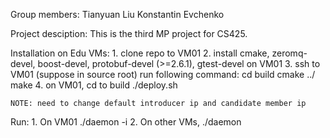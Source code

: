 Group members:
    Tianyuan Liu
    Konstantin Evchenko

Project desciption:
    This is the third MP project for CS425.

Installation on Edu VMs:
    1. clone repo to VM01
    2. install cmake, zeromq-devel, boost-devel, protobuf-devel (>=2.6.1), gtest-devel on VM01
    3. ssh to VM01 (suppose in source root) run following command:
        cd build
        cmake ../
        make
    4. on VM01, cd to build
        ./deploy.sh 

    NOTE: need to change default introducer ip and candidate member ip

Run:
    1. On VM01 ./daemon -i
    2. On other VMs, ./daemon

       

